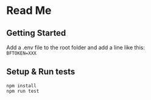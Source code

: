 # Read Me

## Getting Started
Add a .env file to the root folder and add a line like this:  
`BFTOKEN=XXX`

## Setup & Run tests
```
npm install
npm run test
```